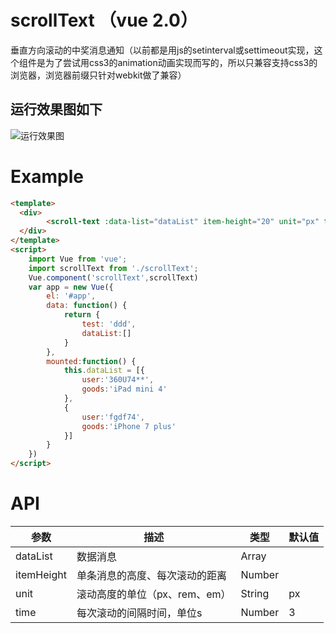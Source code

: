 # scrollText （vue 2.0）
垂直方向滚动的中奖消息通知（以前都是用js的setinterval或settimeout实现，这个组件是为了尝试用css3的animation动画实现而写的，所以只兼容支持css3的浏览器，浏览器前缀只针对webkit做了兼容）
## 运行效果图如下
![运行效果图](https://github.com/qliduan/vue-scrollText/blob/master/result.gif)

# Example
```html
<template>
  <div>
  		<scroll-text :data-list="dataList" item-height="20" unit="px" time="3"></scroll-text>
  </div>
</template>
<script>
	import Vue from 'vue';
	import scrollText from './scrollText';
	Vue.component('scrollText',scrollText)
	var app = new Vue({
	    el: '#app',
	    data: function() {
	        return {
	            test: 'ddd',
	            dataList:[]
	        }
	    },
	    mounted:function() {
	        this.dataList = [{
	            user:'360U74**',
	            goods:'iPad mini 4'
	        },
	        {
	            user:'fgdf74',
	            goods:'iPhone 7 plus'
	        }]
	    }
	})
</script>
```

# API
| 参数               | 描述                                                      | 类型                  | 默认值  |
|--------------------|------------------------------------------------------------------|------------------------|----------|
| dataList            | 数据消息                                  				| Array                |   |
| itemHeight          | 单条消息的高度、每次滚动的距离                          | Number |          | 
| unit         		  | 滚动高度的单位（px、rem、em）                           | String |      px    | 
| time             	  | 每次滚动的间隔时间，单位s                                | Number                 |     3    |
